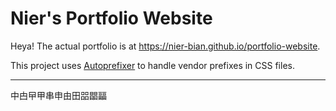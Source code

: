 # Nier's Portfolio Website

Heya! The actual portfolio is at https://nier-bian.github.io/portfolio-website.

This project uses 
[Autoprefixer](https://autoprefixer.github.io/) to 
handle vendor prefixes in CSS files.

---

中甴曱甲串申由田㗊𣊫㽬
